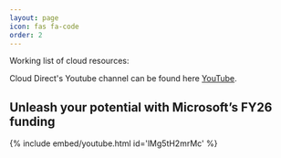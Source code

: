 ```yaml
---
layout: page
icon: fas fa-code
order: 2
---
```


Working list of cloud resources:


Cloud Direct's Youtube channel can be found here [YouTube](https://www.youtube.com/@CloudDirectUK).

## Unleash your potential with Microsoft’s FY26 funding

{% include embed/youtube.html id='lMg5tH2mrMc' %}